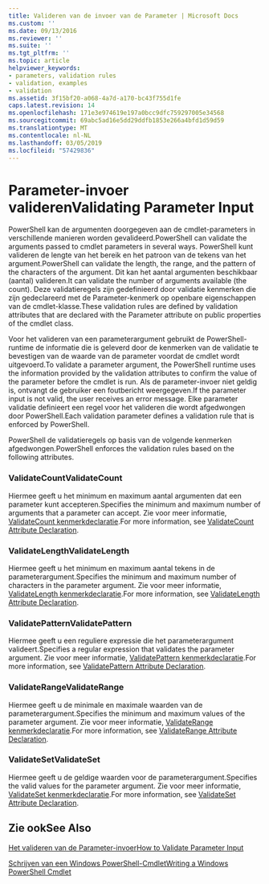 ```yaml
---
title: Valideren van de invoer van de Parameter | Microsoft Docs
ms.custom: ''
ms.date: 09/13/2016
ms.reviewer: ''
ms.suite: ''
ms.tgt_pltfrm: ''
ms.topic: article
helpviewer_keywords:
- parameters, validation rules
- validation, examples
- validation
ms.assetid: 3f15bf20-a068-4a7d-a170-bc43f755d1fe
caps.latest.revision: 14
ms.openlocfilehash: 171e3e974619e197a0bcc9dfc759297005e34568
ms.sourcegitcommit: 69abc5ad16e5dd29ddfb1853e266a4bfd1d59d59
ms.translationtype: MT
ms.contentlocale: nl-NL
ms.lasthandoff: 03/05/2019
ms.locfileid: "57429836"
---
```

# <a name="validating-parameter-input"></a><span data-ttu-id="e6e45-102">Parameter-invoer valideren</span><span class="sxs-lookup"><span data-stu-id="e6e45-102">Validating Parameter Input</span></span>

<span data-ttu-id="e6e45-103">PowerShell kan de argumenten doorgegeven aan de cmdlet-parameters in verschillende manieren worden gevalideerd.</span><span class="sxs-lookup"><span data-stu-id="e6e45-103">PowerShell can validate the arguments passed to cmdlet parameters in several ways.</span></span>
<span data-ttu-id="e6e45-104">PowerShell kunt valideren de lengte van het bereik en het patroon van de tekens van het argument.</span><span class="sxs-lookup"><span data-stu-id="e6e45-104">PowerShell can validate the length, the range, and the pattern of the characters of the argument.</span></span>
<span data-ttu-id="e6e45-105">Dit kan het aantal argumenten beschikbaar (aantal) valideren.</span><span class="sxs-lookup"><span data-stu-id="e6e45-105">It can validate the number of arguments available (the count).</span></span>
<span data-ttu-id="e6e45-106">Deze validatieregels zijn gedefinieerd door validatie kenmerken die zijn gedeclareerd met de Parameter-kenmerk op openbare eigenschappen van de cmdlet-klasse.</span><span class="sxs-lookup"><span data-stu-id="e6e45-106">These validation rules are defined by validation attributes that are declared with the Parameter attribute on public properties of the cmdlet class.</span></span>

<span data-ttu-id="e6e45-107">Voor het valideren van een parameterargument gebruikt de PowerShell-runtime de informatie die is geleverd door de kenmerken van de validatie te bevestigen van de waarde van de parameter voordat de cmdlet wordt uitgevoerd.</span><span class="sxs-lookup"><span data-stu-id="e6e45-107">To validate a parameter argument, the PowerShell runtime uses the information provided by the validation attributes to confirm the value of the parameter before the cmdlet is run.</span></span>
<span data-ttu-id="e6e45-108">Als de parameter-invoer niet geldig is, ontvangt de gebruiker een foutbericht weergegeven.</span><span class="sxs-lookup"><span data-stu-id="e6e45-108">If the parameter input is not valid, the user receives an error message.</span></span>
<span data-ttu-id="e6e45-109">Elke parameter validatie definieert een regel voor het valideren die wordt afgedwongen door PowerShell.</span><span class="sxs-lookup"><span data-stu-id="e6e45-109">Each validation parameter defines a validation rule that is enforced by PowerShell.</span></span>

<span data-ttu-id="e6e45-110">PowerShell de validatieregels op basis van de volgende kenmerken afgedwongen.</span><span class="sxs-lookup"><span data-stu-id="e6e45-110">PowerShell enforces the validation rules based on the following attributes.</span></span>

### <a name="validatecount"></a><span data-ttu-id="e6e45-111">ValidateCount</span><span class="sxs-lookup"><span data-stu-id="e6e45-111">ValidateCount</span></span>

<span data-ttu-id="e6e45-112">Hiermee geeft u het minimum en maximum aantal argumenten dat een parameter kunt accepteren.</span><span class="sxs-lookup"><span data-stu-id="e6e45-112">Specifies the minimum and maximum number of arguments that a parameter can accept.</span></span>
<span data-ttu-id="e6e45-113">Zie voor meer informatie, [ValidateCount kenmerkdeclaratie](./validatecount-attribute-declaration.md).</span><span class="sxs-lookup"><span data-stu-id="e6e45-113">For more information, see [ValidateCount Attribute Declaration](./validatecount-attribute-declaration.md).</span></span>

### <a name="validatelength"></a><span data-ttu-id="e6e45-114">ValidateLength</span><span class="sxs-lookup"><span data-stu-id="e6e45-114">ValidateLength</span></span>

<span data-ttu-id="e6e45-115">Hiermee geeft u het minimum en maximum aantal tekens in de parameterargument.</span><span class="sxs-lookup"><span data-stu-id="e6e45-115">Specifies the minimum and maximum number of characters in the parameter argument.</span></span>
<span data-ttu-id="e6e45-116">Zie voor meer informatie, [ValidateLength kenmerkdeclaratie](./validatelength-attribute-declaration.md).</span><span class="sxs-lookup"><span data-stu-id="e6e45-116">For more information, see [ValidateLength Attribute Declaration](./validatelength-attribute-declaration.md).</span></span>

### <a name="validatepattern"></a><span data-ttu-id="e6e45-117">ValidatePattern</span><span class="sxs-lookup"><span data-stu-id="e6e45-117">ValidatePattern</span></span>

<span data-ttu-id="e6e45-118">Hiermee geeft u een reguliere expressie die het parameterargument valideert.</span><span class="sxs-lookup"><span data-stu-id="e6e45-118">Specifies a regular expression that validates the parameter argument.</span></span>
<span data-ttu-id="e6e45-119">Zie voor meer informatie, [ValidatePattern kenmerkdeclaratie](./validatepattern-attribute-declaration.md).</span><span class="sxs-lookup"><span data-stu-id="e6e45-119">For more information, see [ValidatePattern Attribute Declaration](./validatepattern-attribute-declaration.md).</span></span>

### <a name="validaterange"></a><span data-ttu-id="e6e45-120">ValidateRange</span><span class="sxs-lookup"><span data-stu-id="e6e45-120">ValidateRange</span></span>

<span data-ttu-id="e6e45-121">Hiermee geeft u de minimale en maximale waarden van de parameterargument.</span><span class="sxs-lookup"><span data-stu-id="e6e45-121">Specifies the minimum and maximum values of the parameter argument.</span></span>
<span data-ttu-id="e6e45-122">Zie voor meer informatie, [ValidateRange kenmerkdeclaratie](./validaterange-attribute-declaration.md).</span><span class="sxs-lookup"><span data-stu-id="e6e45-122">For more information, see [ValidateRange Attribute Declaration](./validaterange-attribute-declaration.md).</span></span>

### <a name="validateset"></a><span data-ttu-id="e6e45-123">ValidateSet</span><span class="sxs-lookup"><span data-stu-id="e6e45-123">ValidateSet</span></span>

<span data-ttu-id="e6e45-124">Hiermee geeft u de geldige waarden voor de parameterargument.</span><span class="sxs-lookup"><span data-stu-id="e6e45-124">Specifies the valid values for the parameter argument.</span></span>
<span data-ttu-id="e6e45-125">Zie voor meer informatie, [ValidateSet kenmerkdeclaratie](./validateset-attribute-declaration.md).</span><span class="sxs-lookup"><span data-stu-id="e6e45-125">For more information, see [ValidateSet Attribute Declaration](./validateset-attribute-declaration.md).</span></span>

## <a name="see-also"></a><span data-ttu-id="e6e45-126">Zie ook</span><span class="sxs-lookup"><span data-stu-id="e6e45-126">See Also</span></span>

[<span data-ttu-id="e6e45-127">Het valideren van de Parameter-invoer</span><span class="sxs-lookup"><span data-stu-id="e6e45-127">How to Validate Parameter Input</span></span>](./how-to-validate-parameter-input.md)

[<span data-ttu-id="e6e45-128">Schrijven van een Windows PowerShell-Cmdlet</span><span class="sxs-lookup"><span data-stu-id="e6e45-128">Writing a Windows PowerShell Cmdlet</span></span>](./writing-a-windows-powershell-cmdlet.md)
